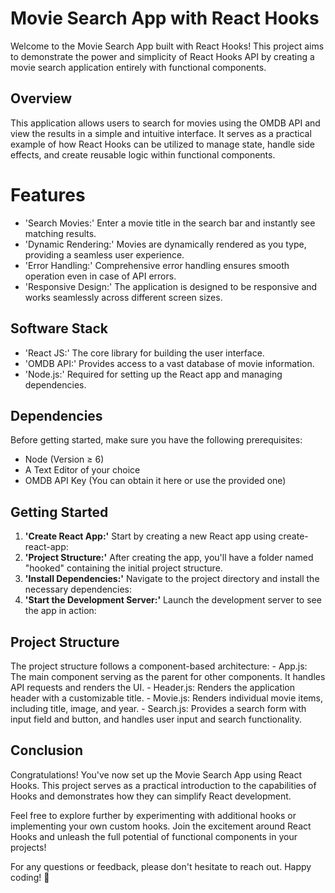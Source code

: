 # Movie Search App with React Hooks
Welcome to the Movie Search App built with React Hooks! This project aims to demonstrate the power and simplicity of React Hooks API by creating a movie search application entirely with functional components.

## Overview
This application allows users to search for movies using the OMDB API and view the results in a simple and intuitive interface. It serves as a practical example of how React Hooks can be utilized to manage state, handle side effects, and create reusable logic within functional components.

# Features
  - 'Search Movies:' Enter a movie title in the search bar and instantly see matching results.
  - 'Dynamic Rendering:' Movies are dynamically rendered as you type, providing a seamless user experience.
  - 'Error Handling:' Comprehensive error handling ensures smooth operation even in case of API errors.
  - 'Responsive Design:' The application is designed to be responsive and works seamlessly across different screen sizes.

## Software Stack
  - 'React JS:' The core library for building the user interface.
  - 'OMDB API:' Provides access to a vast database of movie information.
  - 'Node.js:' Required for setting up the React app and managing dependencies.

## Dependencies
Before getting started, make sure you have the following prerequisites:

  - Node (Version ≥ 6)
  - A Text Editor of your choice
  - OMDB API Key (You can obtain it here or use the provided one)

## Getting Started
1. **'Create React App:'** Start by creating a new React app using create-react-app:
2. **'Project Structure:'** After creating the app, you'll have a folder named "hooked" containing the initial project structure.
3. **'Install Dependencies:'** Navigate to the project directory and install the necessary dependencies:
4. **'Start the Development Server:'** Launch the development server to see the app in action:
 

## Project Structure
The project structure follows a component-based architecture:
    - App.js: The main component serving as the parent for other components. It handles API requests and renders the UI.
    - Header.js: Renders the application header with a customizable title.
    - Movie.js: Renders individual movie items, including title, image, and year.
    - Search.js: Provides a search form with input field and button, and handles user input and search functionality.

## Conclusion
Congratulations! You've now set up the Movie Search App using React Hooks. This project serves as a practical introduction to the capabilities of Hooks and demonstrates how they can simplify React development.

Feel free to explore further by experimenting with additional hooks or implementing your own custom hooks. Join the excitement around React Hooks and unleash the full potential of functional components in your projects!

For any questions or feedback, please don't hesitate to reach out. Happy coding! 🚀


